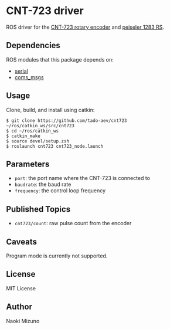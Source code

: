 # CNT-723 driver

ROS driver for the [CNT-723 rotary encoder](http://www.cocores.co.jp/english/cnt723.htm) and [peiseler 1283 RS](http://www.sensores-de-medida.es/uploads/motion_transducer_mt_kfz_engl.pdf).

## Dependencies

ROS modules that this package depends on:

- [serial](http://wiki.ros.org/serial)
- [coms_msgs](https://github.com/tado-aev/coms_msgs)

## Usage

Clone, build, and install using catkin:

```
$ git clone https://github.com/tado-aev/cnt723 ~/ros/catkin_ws/src/cnt723
$ cd ~/ros/catkin_ws
$ catkin_make
$ source devel/setup.zsh
$ roslaunch cnt723 cnt723_node.launch
```

## Parameters

- `port`: the port name where the CNT-723 is connected to
- `baudrate`: the baud rate
- `frequency`: the control loop frequency

## Published Topics

- `cnt723/count`: raw pulse count from the encoder

## Caveats

Program mode is currently not supported.

## License

MIT License

## Author

Naoki Mizuno
